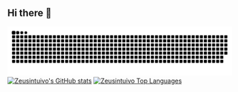 ## Hi there 👋

<!--
**zeusintuivo/zeusintuivo** is a ✨ _special_ ✨ repository because its `README.md` (this file) appears on your GitHub profile.

Here are some ideas to get you started:

- 🔭 I’m currently working on Bash
- 🌱 I’m currently learning Rust
- 👯 I’m looking to collaborate on Bash
- 🤔 I’m looking for help with Bash
- 💬 Ask me about Bash Linux Batch DevOps Docker Vagrant Kubernetes
- 📫 How to reach me: Call on the phone or Email
- 😄 Pronouns: He/Him
- ⚡ Fun fact: Thunder-tototot-thunder-thunder  ⚡ ⚡ ⚡
-->

![Zeusintuivo snake gif](https://github.com/zeusintuivo/zeusintuivo/blob/output/github-contribution-grid-snake.svg)
[![Zeusintuivo's GitHub stats](https://github-readme-stats.vercel.app/api?username=zeusintuivo)](https://github.com/zeusintuivo)
[![Zeusintuivo Top Languages](https://github-readme-stats.vercel.app/api/top-langs/?username=zeusintuivo&title_color=b38f28)](https://github.com/zeusintuivo)

